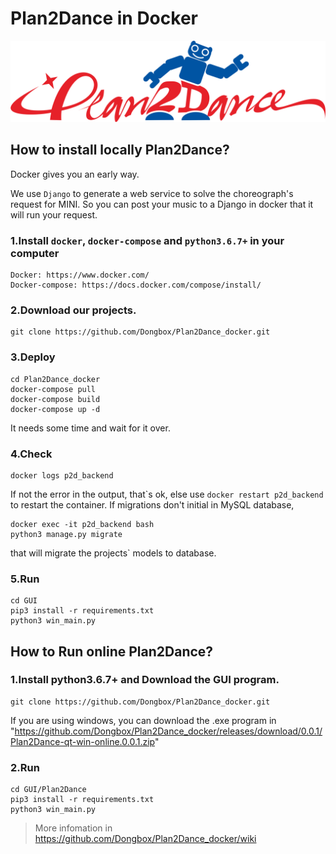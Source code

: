 # Plan2Dance in Docker
![image](https://github.com/Dongbox/Plan2Dance_docker/blob/master/GUI/Plan2Dance/logo.png)

## How to install locally Plan2Dance?
Docker gives you an early way.

We use `Django` to generate a web service to solve the choreograph's request for MINI. So you can post your music to a Django in docker that it will run your request.

### 1.Install `docker`, `docker-compose` and `python3.6.7+` in your computer

```
Docker: https://www.docker.com/
Docker-compose: https://docs.docker.com/compose/install/
```

### 2.Download our projects.
```
git clone https://github.com/Dongbox/Plan2Dance_docker.git
```
### 3.Deploy
```
cd Plan2Dance_docker
docker-compose pull
docker-compose build
docker-compose up -d
```
It needs some time and wait for it over.
### 4.Check
```
docker logs p2d_backend
```
If not the error in the output, that\`s ok, else use `docker restart p2d_backend` to restart the container.
If migrations don't initial in MySQL database,
```
docker exec -it p2d_backend bash
python3 manage.py migrate  
```
that will migrate the projects\` models to database.

### 5.Run 
```
cd GUI
pip3 install -r requirements.txt
python3 win_main.py
```

## How to Run online Plan2Dance?


### 1.Install python3.6.7+ and Download the GUI program.
```
git clone https://github.com/Dongbox/Plan2Dance_docker.git
```
If you are using windows, you can download the .exe program in 
"https://github.com/Dongbox/Plan2Dance_docker/releases/download/0.0.1/Plan2Dance-qt-win-online.0.0.1.zip"

### 2.Run 
```
cd GUI/Plan2Dance
pip3 install -r requirements.txt
python3 win_main.py
```

> More infomation in https://github.com/Dongbox/Plan2Dance_docker/wiki

